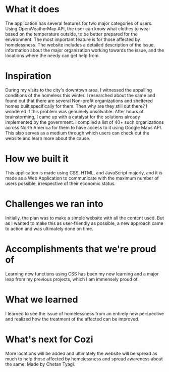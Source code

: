 # What it does
The application has several features for two major categories of users. Using OpenWeatherMap API, the user can know what clothes to wear based on the temperature outside, to be better prepared for the environment.
The most important feature is for those affected by homelessness. The website includes a detailed description of the issue, information about the major organization working towards the issue, and the locations where the needy can get help from.
# Inspiration
During my visits to the city's downtown area, I witnessed the appalling conditions of the homeless this winter. I researched about the same and found out that there are several Non-profit organizations and sheltered homes built specifically for them. Then why are they still out there? I wondered if this problem was genuinely unsolvable.
After hours of brainstorming, I came up with a catalyst for the solutions already implemented by the government. I compiled a list of 40+ such organizations across North America for them to have access to it using Google Maps API. This also serves as a medium through which users can check out the website and learn more about the cause.
# How we built it
This application is made using CSS, HTML, and JavaScript majorly, and it is made as a Web Application to communicate with the maximum number of users possible, irrespective of their economic status.
# Challenges we ran into
Initially, the plan was to make a simple website with all the content used. But as I wanted to make this as user-friendly as possible, a new approach came to action and was ultimately done on time.
# Accomplishments that we're proud of
Learning new functions using CSS  has been my new learning and a major leap from my previous projects, which I am immensely proud of.
# What we learned
I learned to see the issue of homelessness from an entirely new perspective and realized how the treatment of the affected can be improved.
# What's next for Cozi
More locations will be added and ultimately the website will be spread as much to help those affected by homelessness and spread awareness about the same.
Made by Chetan Tyagi.
